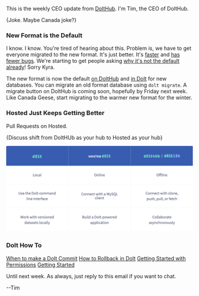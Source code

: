 This is the weekly CEO update from [DoltHub](https://www.dolthub.com/). I'm Tim, the CEO of DoltHub. 

{Joke. Maybe Canada joke?}

### New Format is the Default

I know. I know. You're tired of hearing about this. Problem is, we have to get everyone migrated to the new format. It's just better. It's [faster]() and [has fewer bugs](https://github.com/dolthub/dolt/issues/4419). We're starting to get people asking [why it's not the default already](https://github.com/dolthub/dolt/issues/4419#issuecomment-1261527471)! Sorry Kyra.

The new format is now the default [on DoltHub](https://www.dolthub.com/blog/2022-09-19-new-format-dolthub/) and [in Dolt](https://docs.dolthub.com/sql-reference/benchmarks/latency) for new databases. You can migrate an old format database using `dolt migrate`. A migrate button on DoltHub is coming soon, hopefully by Friday next week. Like Canada Geese, start migrating to the warmer new format for the winter.

### Hosted Just Keeps Getting Better

Pull Requests on Hosted. 

{Discuss shift from DoltHUb as your hub to Hosted as your hub}

![Which Dolt is right for you?](../images/dolt-options.png)

### Dolt How To

[When to make a Dolt Commit](https://www.dolthub.com/blog/2022-09-28-when-to-dolt-commit/)
[How to Rollback in Dolt](https://www.dolthub.com/blog/2022-09-23-dolt-rollback-options/)
[Getting Started with Permissions](https://www.dolthub.com/blog/2022-08-19-dolt-permissions-introduction/)
[Getting Started](https://www.dolthub.com/blog/2022-06-13-version-controllled-database-getting-started/)

Until next week. As always, just reply to this email if you want to chat.

--Tim
